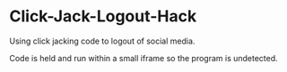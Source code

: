 # Click-Jack-Logout-Hack
Using click jacking code to logout of social media.

Code is held and run within a small iframe so the program is undetected.
